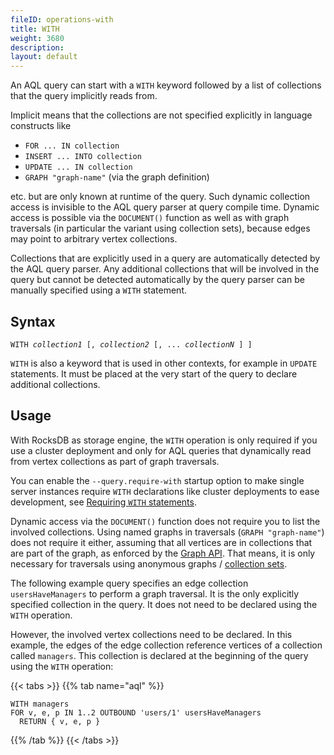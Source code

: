 ```yaml
---
fileID: operations-with
title: WITH
weight: 3680
description: 
layout: default
---
```

An AQL query can start with a `WITH` keyword followed by a list of collections
that the query implicitly reads from.

Implicit means that the collections are not specified explicitly in language
constructs like

- `FOR ... IN collection`
- `INSERT ... INTO collection`
- `UPDATE ... IN collection`
- `GRAPH "graph-name"` (via the graph definition)

etc. but are only known at runtime of the query. Such dynamic collection access
is invisible to the AQL query parser at query compile time. Dynamic access is
possible via the `DOCUMENT()` function as well as with graph traversals (in
particular the variant using collection sets), because edges may point to
arbitrary vertex collections.

Collections that are explicitly used in a query are automatically detected by
the AQL query parser. Any additional collections that will be involved in the
query but cannot be detected automatically by the query parser can be manually
specified using a `WITH` statement.

## Syntax

<pre><code>WITH <em>collection1</em> [, <em>collection2</em> [, ... <em>collectionN</em> ] ]</code></pre>

`WITH` is also a keyword that is used in other contexts, for example in `UPDATE`
statements. It must be placed at the very start of the query to declare
additional collections.

## Usage

With RocksDB as storage engine, the `WITH` operation is only required if you
use a cluster deployment and only for AQL queries that dynamically read from
vertex collections as part of graph traversals.

You can enable the `--query.require-with` startup option to make single server
instances require `WITH` declarations like cluster deployments to ease development,
see [Requiring `WITH` statements](../../programs-tools/arangodb-server/programs-arangod-options#--queryrequire-with).

Dynamic access via the `DOCUMENT()` function does not require you to list the
involved collections. Using named graphs in traversals (`GRAPH "graph-name"`)
does not require it either, assuming that all vertices are in collections that
are part of the graph, as enforced by the [Graph API](../../http/graphs/).
That means, it is only necessary for traversals using anonymous graphs /
[collection sets](../../graphs/traversals/#working-with-collection-sets).

The following example query specifies an edge collection `usersHaveManagers`
to perform a graph traversal. It is the only explicitly specified collection in
the query. It does not need to be declared using the `WITH` operation.

However, the involved vertex collections need to be declared. In this example,
the edges of the edge collection reference vertices of a collection called
`managers`. This collection is declared at the beginning of the query using the
`WITH` operation:

{{< tabs >}}
{{% tab name="aql" %}}
```aql
WITH managers
FOR v, e, p IN 1..2 OUTBOUND 'users/1' usersHaveManagers
  RETURN { v, e, p }
```
{{% /tab %}}
{{< /tabs >}}
